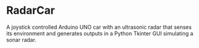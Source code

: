# RadarCar

A joystick controlled Arduino UNO car with an ultrasonic radar that senses its environment and generates outputs in a Python Tkinter GUI simulating a sonar radar.
